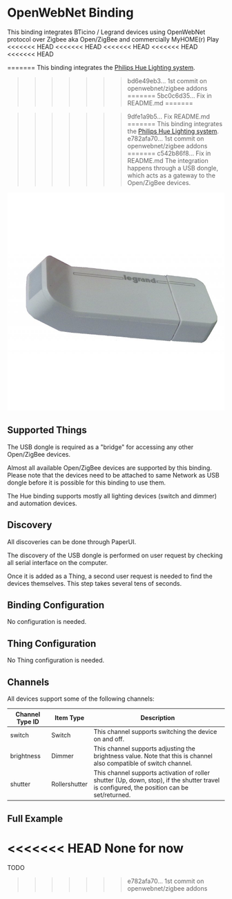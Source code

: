 # OpenWebNet Binding

This binding integrates BTicino / Legrand devices using OpenWebNet protocol over Zigbee aka Open/ZigBee and commercially MyHOME(r) Play
<<<<<<< HEAD
<<<<<<< HEAD
<<<<<<< HEAD
<<<<<<< HEAD
<<<<<<< HEAD

=======
This binding integrates the [Philips Hue Lighting system](http://www.meethue.com).
>>>>>>> bd6e49eb3... 1st commit on openwebnet/zigbee addons
=======
>>>>>>> 5bc0c6d35... Fix in README.md
=======

>>>>>>> 9dfe1a9b5... Fix README.md
=======
This binding integrates the [Philips Hue Lighting system](http://www.meethue.com).
>>>>>>> e782afa70... 1st commit on openwebnet/zigbee addons
=======
>>>>>>> c542b86f8... Fix in README.md
The integration happens through a USB dongle, which acts as a gateway to the Open/ZigBee devices.

![BTI-3578/LEG088328](doc/LEG088328.jpg)

## Supported Things

The USB dongle is required as a "bridge" for accessing any other Open/ZigBee devices.

Almost all available Open/ZigBee devices are supported by this binding. 
Please note that the devices need to be attached to same Network as USB dongle before it is possible for this binding to use them.

The Hue binding supports mostly all lighting devices (switch and dimmer) and automation devices.

## Discovery

All discoveries can be done through PaperUI.

The discovery of the USB dongle is performed on user request by checking all serial interface on the computer.

Once it is added as a Thing, a second user request is needed to find the devices themselves. This step takes several tens of seconds.

## Binding Configuration

No configuration is needed.

## Thing Configuration

No Thing configuration is needed.

## Channels

All devices support some of the following channels:

| Channel Type ID   | Item Type       | Description                                                                                                                                   |
|-------------------|-----------------|-----------------------------------------------------------------------------------------------------------------------------------------------|
| switch            | Switch          | This channel supports switching the device on and off.                                                                                        |   
| brightness        | Dimmer          | This channel supports adjusting the brightness value. Note that this is channel also compatible of switch channel.                            |
| shutter           | Rollershutter   | This channel supports activation of roller shutter (Up, down, stop), if the shutter travel is configured, the position can be set/returned.   |                                                                                          


## Full Example

<<<<<<< HEAD
None for now
=======
TODO
>>>>>>> e782afa70... 1st commit on openwebnet/zigbee addons
